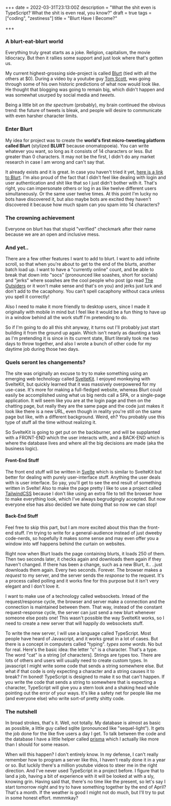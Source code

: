 +++
date = 2022-03-31T23:13:00Z
description = "What the shit even is TypeScript? What the shit is even real, you know?"
draft = true
tags = ["coding", "zestiness"]
title = "Blurt Have I Become?"

+++
### A blurt-eat-blurt world

Everything truly great starts as a joke. Religion, capitalism, the movie Idiocracy. But then it rallies some support and just look where that's gotten us.

My current highest-grossing side-project is called [Blurt](https://letsblurt.duckdns.org) (tied with all the others at $0). During a video by a youtube guy [Tom Scott](https://www.youtube.com/watch?v=NYj3DnI81AQ), was going through some of his own historic predictions of what now would look like. He thought that blogging was going to remain big, which didn't happen and was somewhat usurped by social media and _tweets_.

Being a little bit _on the spectrum_ (probably), my brain continued the obvious trend: the future of tweets is bleak, and people will desire to communicate with even harsher character limits.

### Enter Blurt

My idea for project was to create the **world's first micro-tweeting platform called Blurt** (stylized **BLURT** because onomatopoeia). You can write whatever you want, so long as it consists of 14 characters or less. But greater than 0 characters. It may not be the first, I didn't do any market research in case I am wrong and can't say that.

It already exists and it is great. In case you haven't tried it yet, [here is a link to Blurt](https://letsblurt.duckdns.org). I'm also proud of the fact that I didn't feel like dealing with login and user authentication and shit like that so I just didn't bother with it. That's right, you can impersonate others or log in as like twelve different users simultaneously. Or the same user twelve times. At this point I'm lucky no bots have discovered it, but also maybe bots are excited they haven't discovered it because how much spam can you spam into 14 characters?

### The crowning achievement

Everyone on blurt has that stupid "verified" checkmark after their name because we are an open and inclusive mess.

### And yet..

There are a few other features I want to add to blurt. I want to add infinite scroll, so that when you're about to get to the end of the blurts, another batch load up. I want to have a "currently online" count, and be able to break that down into "socs" (pronounced like soashes, short for socials) and "jerks" where soashes are the cool people who post (go read [The Outsiders](https://en.wikipedia.org/wiki/The_Outsiders_(novel)) or it won't make sense and that's on you) and jerks just lurk and don't add to the cacaphony. You can't spell cacaphony without caca unless you spell it correctly!

Also I need to make it more friendly to desktop users, since I made it originally with mobile in mind but I feel like it would be a fun thing to have up in a window behind all the work stuff I'm pretending to do.

So if I'm going to do all this shit anyway, it turns out I'll probably just start building it from the ground up again. Which isn't nearly as daunting a task as I'm pretending it is since in its current state, Blurt literally took me two days to throw together, and also I wrote a bunch of other code for my daytime job during those two days.

### Quels seront les changements?

The site was originally an excuse to try to make something using an emerging web technology called [SvelteKit](https://kit.svelte.dev/). I enjoyed monkeying with SvelteKit, but quickly learned that it was massively overpowered for my use-case. It's more for making a full-fledged website, whereas Blurt could easily be accomplished using what us big nerds call a SPA, or a single-page application. It will seem like you are at the login page and then on the chatting page, but really they are the same page and the code just makes it look like there is a new URL, even though in reality you're still on the same page but like, with a different background. Weird, eh? You probably use this type of stuff all the time without realizing it.

So SvelteKit is going to get put on the backburner, and will be supplanted with a FRONT-END which the user interacts with, and a BACK-END which is where the database lives and where all the big decisions are made (aka the business logic).

#### Front-End Stuff

The front end stuff will be written in [Svelte](https://svelte.dev/) which is similar to SvelteKit but better for dealing with purely user-interface stuff. Anything the user deals with is user interface. So yay, you'll get to see the end result of something written in Svelte! Also to make the page pretty I like to use a project called [TailwindCSS](https://tailwindcss.com/) because I don't like using an extra file to tell the browser how to make everything look, which I've always begrudgingly accepted. But now everyone else has also decided we hate doing that so now we can stop!

#### Back-End Stuff

Feel free to skip this part, but I am more excited about this than the front-end stuff. I'm trying to write for a general-audience instead of just dweeby code-nerds, so hopefully it makes some sense and may even offer you a window into wtf happens behind the curtain on websites.

Right now when Blurt loads the page containing blurts, it loads 250 of them. Then two seconds later, it checks again and downloads them again if they haven't changed. If there has been a change, such as a new Blurt, it.. ..just downloads them again. Every two seconds. Forever. The browser makes a _request_ to my server, and the server sends the _response_ to the request. It's a process called polling and it works fine for this purpose but it isn't very elegant and I don't love it.

I want to make use of a technology called websockets. Intead of the request/response cycle, the browser and server make a connection and the connection is maintained between them. That way, instead of the constant request-response cycle, the server can just send a new blurt whenever someone else posts one! This wasn't possible the way SvelteKit works, so I need to create a new server that will happily do websockets stuff.

To write the new server, I will use a language called TypeScript. Most people have heard of Javascript, and it works great in a lot of cases. But there is a concept in computers called "typing". *types some words*. No but for real. Here's the basic idea: the letter "c" is a character. That's a type. The word "cat" is a string \[of characters\]. Strings are types too. There are lots of others and users will usually need to create custom types. In javascript I might write some code that sends a string somewhere else. But what if that code is only expecting a character and a string causes it to break? I'm boned! TypeScript is designed to make it so that can't happen. If you write the code that sends a string to somewhere that is expecting a character, TypeScript will give you a stern look and a shaking head while pointing out the error of your ways. It's like a safety net for people like me (and everyone else) who write sort-of pretty shitty code.

### The nutshell

In broad strokes, that's it. Well, not totally. My database is almost as basic as possible, a little guy called sqlite (pronounced like "sequel-light"). It gets the job done for the like five users a day I get. To talk between the code and the database I have a little helper called [prisma](https://prisma.io) which I actually like more than I should for some reason.

When will this happen? I don't entirely know. In my defense, I can't really remember how to program a server like this, I haven't really done it in a year or so. But luckily there's a million youtube videos to steer me in the right direction. And I've never used TypeScript in a project before. I figure that to land a job, having a bit of experience with it will be looked at with a sly, knowing grin. Having said that, there's no time like the present, so let's say I start tomorrow night and try to have something together by the end of April? That's a month. If the weather is good I might not do much, but I'll try to put in some honest effort. mmmmkay?